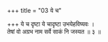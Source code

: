 +++
title = "03 ये च"

+++
ये च दृष्टा ये चादृष्टा उभयेहविष्यवः ।  
तेषां वो अग्रभ नाम सर्वे साकं नि जस्यत ॥ ३ ॥